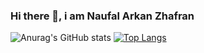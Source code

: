 ### Hi there 👋, i am Naufal Arkan Zhafran

<!--
**naufal03/naufal03** is a ✨ _special_ ✨ repository because its `README.md` (this file) appears on your GitHub profile.

Here are some ideas to get you started:

- 🔭 I’m currently working on ...
- 🌱 I’m currently learning ...
- 👯 I’m looking to collaborate on ...
- 🤔 I’m looking for help with ...
- 💬 Ask me about ...
- 📫 How to reach me: ...
- 😄 Pronouns: ...
- ⚡ Fun fact: ...
-->

![Anurag's GitHub stats](https://github-readme-stats.vercel.app/api?username=naufal03&theme=codeSTACKr&show_icons=true)
[![Top Langs](https://github-readme-stats.vercel.app/api/top-langs/?username=naufal03)](https://github.com/naufal03/github-readme-stats)
